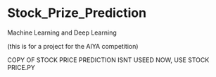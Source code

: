 # Stock_Prize_Prediction
Machine Learning and Deep Learning

(this is for a project for the AIYA competition)

COPY OF STOCK PRICE PREDICTION ISNT USEED NOW,
USE STOCK PRICE.PY
